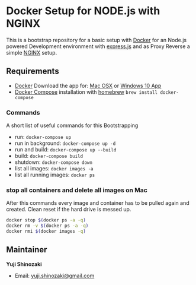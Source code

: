 # Docker Setup for NODE.js with NGINX

This is a bootstrap repository for a basic setup with [Docker](https://docs.docker.com/) for an Node.js powered Development environment with [express.js](http://expressjs.com/) and as Proxy Reverse a simple [NGINX](https://www.nginx.com/resources/wiki/) setup.


## Requirements

- [Docker](http://docker.com) Download the app for: [Mac OSX](https://download.docker.com/mac/stable/Docker.dmg) or [Windows 10 App](https://download.docker.com/win/stable/InstallDocker.msi)
- [Docker Compose](http://docs.docker.com/compose/) installation with [homebrew](https://brew.sh/index_de.html) `brew install docker-compose`





### Commands

A short list of useful commands for this Bootstrapping

- run: `docker-compose up`
- run in background: `docker-compose up -d`
- run and build: `docker-compose up --build`
- build: `docker-compose build`
- shutdown: `docker-compose down`
- list all images: `docker images -a`
- list all running images: `docker ps`

### stop all containers and delete all images on Mac

After this commands every image and container has to be pulled again and created.
Clean reset if the hard drive is messed up.

``` bash
docker stop $(docker ps -a -q)
docker rm -v $(docker ps -a -q)
docker rmi $(docker images -q)
```

## Maintainer

**Yuji Shinozaki**

* Email: <yuji.shinozaki@gmail.com>
